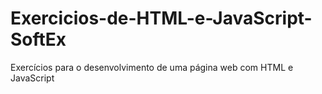 # Exercicios-de-HTML-e-JavaScript-SoftEx
Exercícios para o desenvolvimento de uma página web com HTML e JavaScript
